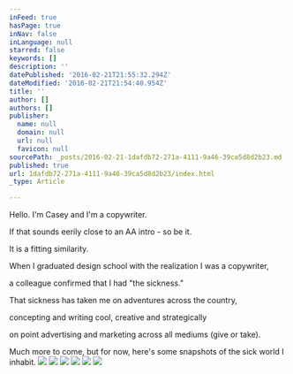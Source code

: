 ```yaml
---
inFeed: true
hasPage: true
inNav: false
inLanguage: null
starred: false
keywords: []
description: ''
datePublished: '2016-02-21T21:55:32.294Z'
dateModified: '2016-02-21T21:54:40.954Z'
title: ''
author: []
authors: []
publisher:
  name: null
  domain: null
  url: null
  favicon: null
sourcePath: _posts/2016-02-21-1dafdb72-271a-4111-9a46-39ca5d8d2b23.md
published: true
url: 1dafdb72-271a-4111-9a46-39ca5d8d2b23/index.html
_type: Article

---
```

Hello. I'm Casey and I'm a copywriter.

If that sounds eerily close to an AA intro - so be it.

It is a fitting similarity. 

When I graduated design school with the realization I was a copywriter,

a colleague confirmed that I had "the sickness."

That sickness has taken me on adventures across the country, 

concepting and writing cool, creative and strategically 

on point advertising and marketing across all mediums (give or take).

Much more to come, but for now, here's some snapshots of the sick world I inhabit.
![](https://the-grid-user-content.s3-us-west-2.amazonaws.com/af32bb0e-2bfb-4ea0-9360-1f6dff2b1ea9.JPG)
![](https://the-grid-user-content.s3-us-west-2.amazonaws.com/2aa65fb9-b4e3-455c-be4f-0991f1d1a907.jpg)
![](https://the-grid-user-content.s3-us-west-2.amazonaws.com/f4562f86-bf03-4cf1-86f8-67023d6f9a32.jpg)
![](https://the-grid-user-content.s3-us-west-2.amazonaws.com/2390ecfc-fd1f-47c7-b5d9-9450a3b459d8.jpg)
![](https://the-grid-user-content.s3-us-west-2.amazonaws.com/1bf11339-d285-42eb-82aa-a0846df5b63e.jpg)
![](https://the-grid-user-content.s3-us-west-2.amazonaws.com/c047d4b1-438b-4812-99b2-0c144641d03f.jpg)